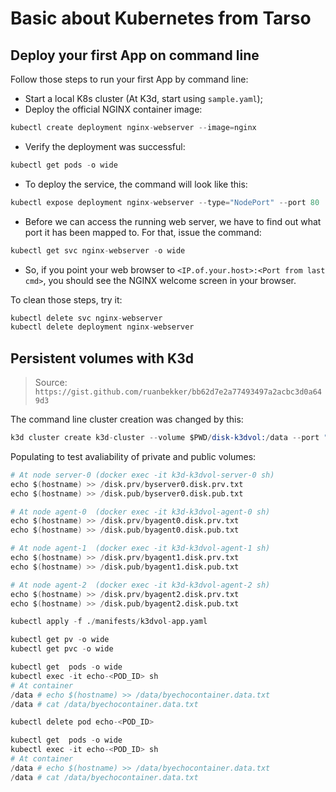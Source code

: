 # Basic about Kubernetes from Tarso

## Deploy your first App on command line

Follow those steps to run your first App by command line:

- Start a local K8s cluster (At K3d, start using `sample.yaml`);
- Deploy the official NGINX container image:

```s
kubectl create deployment nginx-webserver --image=nginx
```

- Verify the deployment was successful:

```s
kubectl get pods -o wide
```

- To deploy the service, the command will look like this:

```s
kubectl expose deployment nginx-webserver --type="NodePort" --port 80
```

- Before we can access the running web server, we have to find out what port it has been mapped to. For that, issue the command:

```s
kubectl get svc nginx-webserver -o wide
```

- So, if you point your web browser to `<IP.of.your.host>:<Port from last cmd>`, you should see the NGINX welcome screen in your browser.

To clean those steps, try it:

```s
kubectl delete svc nginx-webserver
kubectl delete deployment nginx-webserver
```

## Persistent volumes with K3d

> Source: `https://gist.github.com/ruanbekker/bb62d7e2a77493497a2acbc3d0a649d3`

The command line cluster creation was changed by this:

```s
k3d cluster create k3d-cluster --volume $PWD/disk-k3dvol:/data --port "80:80" --agents 2
```

Populating to test avaliability of private and public volumes:

```s
# At node server-0 (docker exec -it k3d-k3dvol-server-0 sh)
echo $(hostname) >> /disk.prv/byserver0.disk.prv.txt
echo $(hostname) >> /disk.pub/byserver0.disk.pub.txt

# At node agent-0  (docker exec -it k3d-k3dvol-agent-0 sh)
echo $(hostname) >> /disk.prv/byagent0.disk.prv.txt
echo $(hostname) >> /disk.pub/byagent0.disk.pub.txt

# At node agent-1  (docker exec -it k3d-k3dvol-agent-1 sh)
echo $(hostname) >> /disk.prv/byagent1.disk.prv.txt
echo $(hostname) >> /disk.pub/byagent1.disk.pub.txt

# At node agent-2  (docker exec -it k3d-k3dvol-agent-2 sh)
echo $(hostname) >> /disk.prv/byagent2.disk.prv.txt
echo $(hostname) >> /disk.pub/byagent2.disk.pub.txt
```

```s
kubectl apply -f ./manifests/k3dvol-app.yaml

kubectl get pv -o wide
kubectl get pvc -o wide

kubectl get  pods -o wide
kubectl exec -it echo-<POD_ID> sh
# At container
/data # echo $(hostname) >> /data/byechocontainer.data.txt
/data # cat /data/byechocontainer.data.txt 

kubectl delete pod echo-<POD_ID>

kubectl get  pods -o wide
kubectl exec -it echo-<POD_ID> sh
# At container
/data # echo $(hostname) >> /data/byechocontainer.data.txt
/data # cat /data/byechocontainer.data.txt 
```
